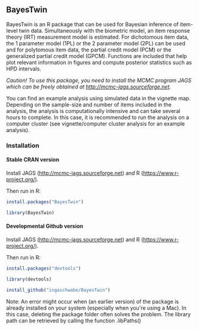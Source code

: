 ## BayesTwin
BayesTwin is an R package that can be used for Bayesian inference of item-level twin data. Simultaneously with the biometric model, an item response theory (IRT) measurement model is estimated. For dichotomous item data, the 1 parameter model (1PL) or the 2 parameter model (2PL) can be used and for polytomous item data, the partial credit model (PCM) or the generalized partial credit model (GPCM). Functions are included that help plot relevant information in figures and compute posterior statistics such as HPD intervals. 
 
_Caution! To use this package, you need to install the MCMC program JAGS which can be freely obtained at http://mcmc-jags.sourceforge.net._

You can find an example analysis using simulated data in the vignette map. 
Depending on the sample-size and number of items included in the analysis, the analysis is computationally intensive and can take several hours to complete. In this case, it is recommended to run the analysis on a computer cluster (see vignette/computer cluster analysis for an example analysis).

### Installation

#### Stable CRAN version
Install JAGS (http://mcmc-jags.sourceforge.net) and R (https://www.r-project.org/).

Then run in R:

```r
install.packages("BayesTwin")

library(BayesTwin)
```

#### Developmental Github version
Install JAGS (http://mcmc-jags.sourceforge.net) and R (https://www.r-project.org/).

Then run in R:

```r
install.packages("devtools")

library(devtools)

install_github("ingaschwabe/BayesTwin")
```

Note: An error might occur when (an earlier version) of the package is already installed on your system (especially when you're using a Mac). In this case, deleting the package folder often solves the problem. The library path can be retrieved by calling the function .libPaths() 
